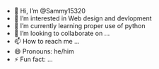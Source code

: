 - 👋 Hi, I’m @Sammy15320
- 👀 I’m interested in Web design and devlopment 
- 🌱 I’m currently learning proper use of python
- 💞️ I’m looking to collaborate on ...
- 📫 How to reach me ...
- 😄 Pronouns: he/him
- ⚡ Fun fact: ...

<!---
Sammy15320/Sammy15320 is a ✨ special ✨ repository because its `README.md` (this file) appears on your GitHub profile.
You can click the Preview link to take a look at your changes.
--->
